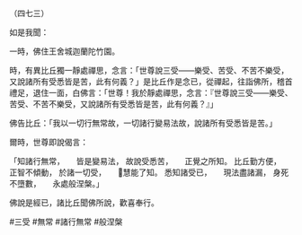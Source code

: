 （四七三）

如是我聞：

一時，佛住王舍城迦蘭陀竹園。

時，有異比丘獨一靜處禪思，念言：「世尊說三受——樂受、苦受、不苦不樂受，又說諸所有受悉皆是苦，此有何義？」是比丘作是念已，從禪起，往詣佛所，稽首禮足，退住一面，白佛言：「世尊！我於靜處禪思，念言：『世尊說三受——樂受、苦受、不苦不樂受，又說諸所有受悉皆是苦，此有何義？』」

佛告比丘：「我以一切行無常故，一切諸行變易法故，說諸所有受悉皆是苦。」

爾時，世尊即說偈言：

「知諸行無常，　　皆是變易法，
故說受悉苦，　　正覺之所知。
比丘勤方便，　　正智不傾動，
於諸一切受，　　𭶑慧能了知。
悉知諸受已，　　現法盡諸漏，
身死不墮數，　　永處般涅槃。」

佛說是經已，諸比丘聞佛所說，歡喜奉行。



#三受
#無常
#諸行無常
#般涅槃
